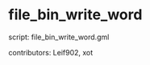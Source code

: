 file_bin_write_word
===================

script: file_bin_write_word.gml

contributors: Leif902, xot

